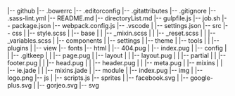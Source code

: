 |-- github
    |-- .bowerrc
    |-- .editorconfig
    |-- .gitattributes
    |-- .gitignore
    |-- .sass-lint.yml
    |-- README.md
    |-- directoryList.md
    |-- gulpfile.js
    |-- job.sh
    |-- package.json
    |-- webpack.config.js
    |-- .vscode
    |   |-- settings.json
    |-- src
        |-- css
        |   |-- style.scss
        |   |-- base
        |   |   |-- _mixin.scss
        |   |   |-- _reset.scss
        |   |   |-- _variables.scss
        |   |-- components
        |   |-- settings
        |   |-- theme
        |   |-- tools
        |   |   |-- plugins
        |   |-- view
        |-- fonts
        |-- html
        |   |-- 404.pug
        |   |-- index.pug
        |   |-- config
        |   |   |-- .gitkeep
        |   |   |-- page.pug
        |   |-- layout
        |   |   |-- layout.pug
        |   |   |-- partial
        |   |       |-- footer.pug
        |   |       |-- head.pug
        |   |       |-- header.pug
        |   |       |-- meta.pug
        |   |-- mixins
        |   |   |-- ie.jade
        |   |   |-- mixins.jade
        |   |-- module
        |       |-- index.pug
        |-- img
        |   |-- logo.png
        |-- js
        |   |-- scripts.js
        |-- sprites
        |   |-- facebook.svg
        |   |-- google-plus.svg
        |   |-- gorjeo.svg
        |-- svg
